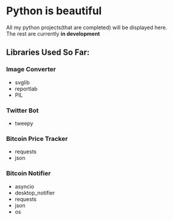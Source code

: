 # Python is beautiful
All my python projects(that are completed) will be displayed here. 
<br>
The rest are currently **in development**
<br>
## Libraries Used So Far:
### Image Converter
* svglib
* reportlab
* PIL
### Twitter Bot
* tweepy
### Bitcoin Price Tracker
* requests
* json
### Bitcoin Notifier
* asyncio
* desktop_notifier
* requests
* json
* os

